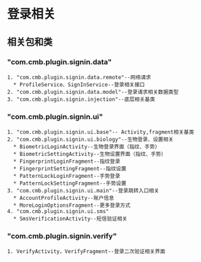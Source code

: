 登录相关
====
## 相关包和类  
### "com.cmb.plugin.signin.data"  
    1. "com.cmb.plugin.signin.data.remote"--网络请求
      * ProfileService、SignInService--登录相关接口  
    2. "com.cmb.plugin.signin.data.model"--登录请求相关数据类型  
    3. "com.cmb.plugin.signin.injection"--底层相关基类  
### "com.cmb.plugin.signin.ui"  
    1. "com.cmb.plugin.signin.ui.base"-- Activity,fragment相关基类  
    2. "com.cmb.plugin.signin.ui.biology"--生物登录、设置相关
      * BiometricLoginActivity--生物登录界面（指纹、手势）
      * BiometricSettingActivity--生物设置界面（指纹、手势）
      * FingerprintLoginFragment--指纹登录
      * FingerprintSettingFragment--指纹设置
      * PatternLockLoginFragment--手势登录
      * PatternLockSettingFragment--手势设置
    3. "com.cmb.plugin.signin.ui.main"--登录跳转入口相关
      * AccountProfileActivity--账户信息
      * MoreLoginOptionsFragment--更多登录方式
    4. "com.cmb.plugin.signin.ui.sms"
      * SmsVerificationActivity--短信验证相关
### "com.cmb.plugin.signin.verify"  
    1. VerifyActivity，VerifyFragment--登录二次验证相关界面
     
     
     
     
